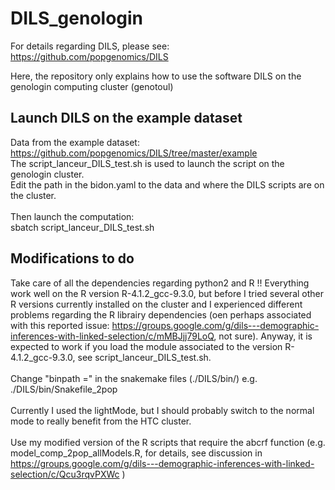 # DILS_genologin
For details regarding DILS, please see: <br>
https://github.com/popgenomics/DILS<br>

Here, the repository only explains how to use the software DILS on the genologin computing cluster (genotoul)<br>

## Launch DILS on the example dataset
Data from the example dataset: https://github.com/popgenomics/DILS/tree/master/example <br>
The script_lanceur_DILS_test.sh is used to launch the script on the genologin cluster.<br>
Edit the path in the bidon.yaml to the data and where the DILS scripts are on the cluster.<br><br>
Then launch the computation:<br>
sbatch script_lanceur_DILS_test.sh<br>

## Modifications to do
Take care of all the dependencies regarding python2 and R !! Everything work well on the R version R-4.1.2_gcc-9.3.0, but before I tried several other R versions currently installed on the cluster and I experienced different problems regarding the R librairy dependencies (oen perhaps associated with this reported issue: https://groups.google.com/g/dils---demographic-inferences-with-linked-selection/c/mMBJjj79LoQ, not sure). Anyway, it is expected to work if you load the module associated to the version R-4.1.2_gcc-9.3.0, see script_lanceur_DILS_test.sh.<br><br>
Change "binpath =" in the snakemake files (./DILS/bin/) e.g. ./DILS/bin/Snakefile_2pop <br><br>
Currently I used the lightMode, but I should probably switch to the normal mode to really benefit from the HTC cluster.<br><br>
Use my modified version of the R scripts that require the abcrf function (e.g. model_comp_2pop_allModels.R, for details, see discussion in https://groups.google.com/g/dils---demographic-inferences-with-linked-selection/c/Qcu3rqvPXWc )<br>

